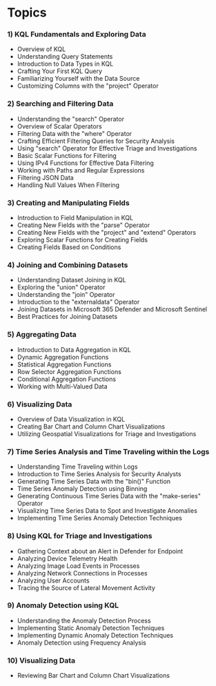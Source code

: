 # Topics

### 1) KQL Fundamentals and Exploring Data
- Overview of KQL
- Understanding Query Statements
- Introduction to Data Types in KQL
- Crafting Your First KQL Query
- Familiarizing Yourself with the Data Source
- Customizing Columns with the "project" Operator

### 2) Searching and Filtering Data
- Understanding the "search" Operator
- Overview of Scalar Operators
- Filtering Data with the "where" Operator
- Crafting Efficient Filtering Queries for Security Analysis
- Using "search" Operator for Effective Triage and Investigations
- Basic Scalar Functions for Filtering
- Using IPv4 Functions for Effective Data Filtering
- Working with Paths and Regular Expressions
- Filtering JSON Data
- Handling Null Values When Filtering

### 3) Creating and Manipulating Fields
- Introduction to Field Manipulation in KQL
- Creating New Fields with the "parse" Operator
- Creating New Fields with the "project" and "extend" Operators
- Exploring Scalar Functions for Creating Fields
- Creating Fields Based on Conditions

### 4) Joining and Combining Datasets
- Understanding Dataset Joining in KQL
- Exploring the "union" Operator
- Understanding the "join" Operator
- Introduction to the "externaldata" Operator
- Joining Datasets in Microsoft 365 Defender and Microsoft Sentinel
- Best Practices for Joining Datasets

### 5) Aggregating Data
- Introduction to Data Aggregation in KQL
- Dynamic Aggregation Functions
- Statistical Aggregation Functions
- Row Selector Aggregation Functions
- Conditional Aggregation Functions
- Working with Multi-Valued Data

### 6) Visualizing Data
- Overview of Data Visualization in KQL
- Creating Bar Chart and Column Chart Visualizations
- Utilizing Geospatial Visualizations for Triage and Investigations

### 7) Time Series Analysis and Time Traveling within the Logs
- Understanding Time Traveling within Logs
- Introduction to Time Series Analysis for Security Analysts
- Generating Time Series Data with the "bin()" Function
- Time Series Anomaly Detection using Binning
- Generating Continuous Time Series Data with the "make-series" Operator
- Visualizing Time Series Data to Spot and Investigate Anomalies
- Implementing Time Series Anomaly Detection Techniques

### 8) Using KQL for Triage and Investigations
- Gathering Context about an Alert in Defender for Endpoint
- Analyzing Device Telemetry Health
- Analyzing Image Load Events in Processes
- Analyzing Network Connections in Processes
- Analyzing User Accounts
- Tracing the Source of Lateral Movement Activity

### 9) Anomaly Detection using KQL
- Understanding the Anomaly Detection Process
- Implementing Static Anomaly Detection Techniques
- Implementing Dynamic Anomaly Detection Techniques
- Anomaly Detection using Frequency Analysis

### 10) Visualizing Data
- Reviewing Bar Chart and Column Chart Visualizations
